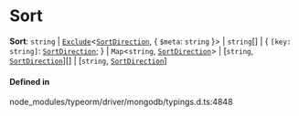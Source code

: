 # Sort

 **Sort**: `string` \| [`Exclude`](Exclude.md)<[`SortDirection`](SortDirection.md), { `$meta`: `string`  }\> \| `string`[] \| { `[key: string]`: [`SortDirection`](SortDirection.md);  } \| `Map`<`string`, [`SortDirection`](SortDirection.md)\> \| [`string`, [`SortDirection`](SortDirection.md)][] \| [`string`, [`SortDirection`](SortDirection.md)]

#### Defined in

node_modules/typeorm/driver/mongodb/typings.d.ts:4848
